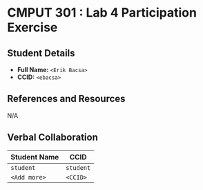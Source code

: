 # CMPUT 301 : Lab 4 Participation Exercise

## Student Details

- **Full Name:** `<Erik Bacsa>`
- **CCID:** `<ebacsa>`

## References and Resources

N/A

## Verbal Collaboration

| Student Name | CCID      |
| ------------ | --------- |
| `student`    | `student` |
| `<Add more>` | `<CCID>`  |
